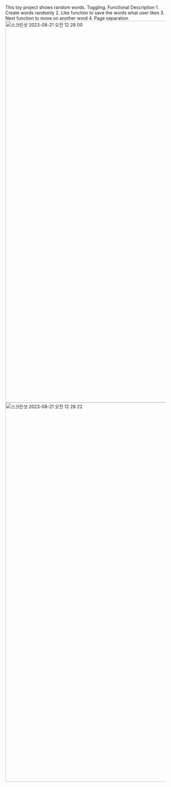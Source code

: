 This toy project shows random words. Toggling.
Functional Description
    1. Create words randomly
    2. Like function to save the words what user likes
    3. Next function to move on another word
    4. Page separation
<img width="1199" alt="스크린샷 2023-08-21 오전 12 28 00" src="https://github.com/youkm1/Flute/assets/77780624/dd2b6c27-468a-4fc7-bbb2-13a86ad2b081">
<img width="1191" alt="스크린샷 2023-08-21 오전 12 28 22" src="https://github.com/youkm1/Flute/assets/77780624/7b5cef2d-b82d-45ce-8470-c65427c2f4c0">
